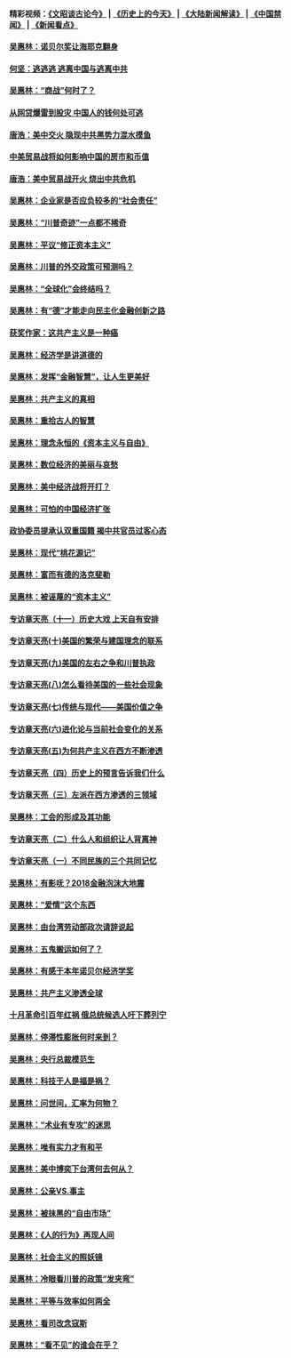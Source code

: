 #### 精彩视频：[《文昭谈古论今》](http://45.32.25.56/wenzhao) | [《历史上的今天》](http://45.32.25.56/today-in-history) | [《大陆新闻解读》](http://45.32.25.56/ntdtv-comedy) | [《中国禁闻》](http://45.32.25.56/ntdtv-news) | [《新闻看点》](http://45.32.25.56/news-insight) 

 #### [吴惠林：诺贝尔奖让海耶克翻身](../pages/nsc423/n10890049.md?t=02051831) 

#### [何坚：逃逃逃 逃离中国与逃离中共](../pages/nsc423/n10592891.md?t=02051831) 

#### [吴惠林：“商战”何时了？](../pages/nsc423/n10573558.md?t=02051831) 

#### [从网贷爆雷到股灾 中国人的钱何处可逃](../pages/nsc423/n10572800.md?t=02051831) 

#### [唐浩：美中交火 隐现中共黑势力混水摸鱼](../pages/nsc423/n10544040.md?t=02051831) 

#### [中美贸易战将如何影响中国的房市和币值](../pages/nsc423/n10543697.md?t=02051831) 

#### [唐浩：美中贸易战开火 烧出中共危机](../pages/nsc423/n10540126.md?t=02051831) 

#### [吴惠林：企业家是否应负较多的“社会责任”](../pages/nsc423/n10535022.md?t=02051831) 

#### [吴惠林：“川普奇迹”一点都不稀奇](../pages/nsc423/n10512808.md?t=02051831) 

#### [吴惠林：平议“修正资本主义”](../pages/nsc423/n10495724.md?t=02051831) 

#### [吴惠林：川普的外交政策可预测吗？](../pages/nsc423/n10462387.md?t=02051831) 

#### [吴惠林：“全球化”会终结吗？](../pages/nsc423/n10452838.md?t=02051831) 

#### [吴惠林：有“德”才能走向民主化金融创新之路](../pages/nsc423/n10432292.md?t=02051831) 

#### [获奖作家：这共产主义是一种癌](../pages/nsc423/n10431541.md?t=02051831) 

#### [吴惠林：经济学是讲道德的](../pages/nsc423/n10398014.md?t=02051831) 

#### [吴惠林：发挥“金融智慧”，让人生更美好](../pages/nsc423/n10375019.md?t=02051831) 

#### [吴惠林：共产主义的真相](../pages/nsc423/n10351394.md?t=02051831) 

#### [吴惠林：重拾古人的智慧](../pages/nsc423/n10337691.md?t=02051831) 

#### [吴惠林：理念永恒的《资本主义与自由》](../pages/nsc423/n10316274.md?t=02051831) 

#### [吴惠林：数位经济的美丽与哀愁](../pages/nsc423/n10292946.md?t=02051831) 

#### [吴惠林：美中经济战将开打？](../pages/nsc423/n10258825.md?t=02051831) 

#### [吴惠林：可怕的中国经济扩张](../pages/nsc423/n10219147.md?t=02051831) 

#### [政协委员提承认双重国籍 揭中共官员过客心态](../pages/nsc423/n10208809.md?t=02051831) 

#### [吴惠林：现代“桃花源记”](../pages/nsc423/n10185234.md?t=02051831) 

#### [吴惠林：富而有德的洛克斐勒](../pages/nsc423/n10142264.md?t=02051831) 

#### [吴惠林：被诬蔑的“资本主义”](../pages/nsc423/n10124816.md?t=02051831) 

#### [专访章天亮（十一）历史大戏 上天自有安排](../pages/nsc423/n10094905.md?t=02051831) 

#### [专访章天亮(十)美国的繁荣与建国理念的联系](../pages/nsc423/n10094899.md?t=02051831) 

#### [专访章天亮(九)美国的左右之争和川普执政](../pages/nsc423/n10094889.md?t=02051831) 

#### [专访章天亮(八)怎么看待美国的一些社会现象](../pages/nsc423/n10094857.md?t=02051831) 

#### [专访章天亮(七)传统与现代——美国价值之争](../pages/nsc423/n10093140.md?t=02051831) 

#### [专访章天亮(六)进化论与当前社会变化的关系](../pages/nsc423/n10092036.md?t=02051831) 

#### [专访章天亮(五)为何共产主义在西方不断渗透](../pages/nsc423/n10083620.md?t=02051831) 

#### [专访章天亮（四）历史上的预言告诉我们什么](../pages/nsc423/n10083606.md?t=02051831) 

#### [专访章天亮（三）左派在西方渗透的三领域](../pages/nsc423/n10081115.md?t=02051831) 

#### [吴惠林：工会的形成及其功能](../pages/nsc423/n10080633.md?t=02051831) 

#### [专访章天亮（二）什么人和组织让人背离神](../pages/nsc423/n10076637.md?t=02051831) 

#### [专访章天亮（一）不同民族的三个共同记忆](../pages/nsc423/n10074188.md?t=02051831) 

#### [吴惠林：有影呒？2018金融泡沫大地震](../pages/nsc423/n10040534.md?t=02051831) 

#### [吴惠林：“爱情”这个东西](../pages/nsc423/n10019423.md?t=02051831) 

#### [吴惠林：由台湾劳动部政次请辞说起](../pages/nsc423/n9979679.md?t=02051831) 

#### [吴惠林：五鬼搬运如何了？](../pages/nsc423/n9925338.md?t=02051831) 

#### [吴惠林：有感于本年诺贝尔经济学奖](../pages/nsc423/n9871883.md?t=02051831) 

#### [吴惠林：共产主义渗透全球](../pages/nsc423/n9812748.md?t=02051831) 

#### [十月革命引百年红祸 俄总统候选人吁下葬列宁](../pages/nsc423/n9810182.md?t=02051831) 

#### [吴惠林：停滞性膨胀何时来到？](../pages/nsc423/n9764136.md?t=02051831) 

#### [吴惠林：央行总裁模范生](../pages/nsc423/n9728134.md?t=02051831) 

#### [吴惠林：科技于人是福是祸？](../pages/nsc423/n9672982.md?t=02051831) 

#### [吴惠林：问世间，汇率为何物？](../pages/nsc423/n9621788.md?t=02051831) 

#### [吴惠林：“术业有专攻”的迷思](../pages/nsc423/n9580363.md?t=02051831) 

#### [吴惠林：唯有实力才有和平](../pages/nsc423/n9529599.md?t=02051831) 

#### [吴惠林：美中博奕下台湾何去何从？](../pages/nsc423/n9483598.md?t=02051831) 

#### [吴惠林：公亲VS.事主](../pages/nsc423/n9425637.md?t=02051831) 

#### [吴惠林：被抹黑的“自由市场”](../pages/nsc423/n9351545.md?t=02051831) 

#### [吴惠林：《人的行为》再现人间](../pages/nsc423/n9296339.md?t=02051831) 

#### [吴惠林：社会主义的照妖镜](../pages/nsc423/n9243460.md?t=02051831) 

#### [吴惠林：冷眼看川普的政策“发夹弯”](../pages/nsc423/n9120684.md?t=02051831) 

#### [吴惠林：平等与效率如何两全](../pages/nsc423/n9075430.md?t=02051831) 

#### [吴惠林：看司改念寇斯](../pages/nsc423/n9024915.md?t=02051831) 

#### [吴惠林：“看不见”的谁会在乎？](../pages/nsc423/n8977488.md?t=02051831) 

